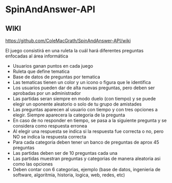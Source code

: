 # SpinAndAnswer-API
## WIKI
https://github.com/ColeMacGrath/SpinAndAnswer-API/wiki

El juego consistirá en una ruleta la cuál hará diferentes preguntas enfocadas al área informática
- Usuarios ganan puntos en cada juego
- Ruleta que define tematica
- Base de datos de preguntas por tematica
- Las tematicas tienen un color y un icono o figura que le identifica
- Los usuarios pueden dar de alta nuevas preguntas, pero deben ser aprobadas por un administrador
- Las partidas seran siempre en modo duelo (con tiempo) y se puede elegir un oponente aleatorio o solo de tu grupo de amistades
- Las preguntas aparecen al usuario con tiempo y con tres opciones a elegir. Siempre aparecera la categoria de la pregunta
- En caso de no responder en tiempo, se pasa a la siguiente pregunta y se considera como respuesta erronea
- Al elegir una respuesta se indica si la respuesta fue correcta o no, pero NO se indica la respuesta correcta
- Para cada categoria deben tener un banco de preguntas de aprox 45 preguntas
- Las partidas deben ser de 10 preguntas cada una
- Las partidas muestran preguntas y categorias de manera aleatoria asi como las opciones
- Deben contar con 6 categorias, ejemplo (base de datos, ingenieria de software, algoritmia, historia, logica, web, redes, etc)
